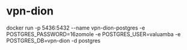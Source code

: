 # vpn-dion

docker run  -p 5436:5432 --name vpn-dion-postgres -e POSTGRES_PASSWORD=16zomole -e POSTGRES_USER=valuamba -e POSTGRES_DB=vpn-dion -d postgres